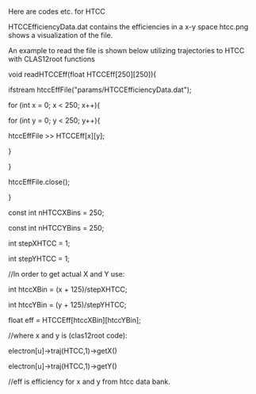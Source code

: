 Here are codes etc. for HTCC

HTCCEfficiencyData.dat contains the efficiencies in a x-y space
htcc.png shows a visualization of the file.

An example to read the file is shown below utilizing trajectories to HTCC with CLAS12root functions

void readHTCCEff(float HTCCEff[250][250]){

ifstream htccEffFile("params/HTCCEfficiencyData.dat");

for (int x = 0; x < 250; x++){

for (int y = 0; y < 250; y++){

htccEffFile >> HTCCEff[x][y];

}

}

htccEffFile.close();

} 

const int nHTCCXBins = 250;

const int nHTCCYBins = 250;

int stepXHTCC = 1;

int stepYHTCC = 1;

//In order to get actual X and Y  use:

int htccXBin = (x + 125)/stepXHTCC;

int htccYBin = (y + 125)/stepYHTCC;

float eff = HTCCEff[htccXBin][htccYBin];

//where x and y is (clas12root code):

electron[u]->traj(HTCC,1)->getX()

electron[u]->traj(HTCC,1)->getY()

//eff is efficiency for x and y from htcc data bank.
